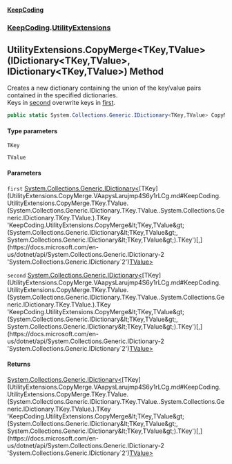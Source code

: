 #### [KeepCoding](index.md 'index')
### [KeepCoding](KeepCoding.md 'KeepCoding').[UtilityExtensions](UtilityExtensions.md 'KeepCoding.UtilityExtensions')
## UtilityExtensions.CopyMerge&lt;TKey,TValue&gt;(IDictionary&lt;TKey,TValue&gt;, IDictionary&lt;TKey,TValue&gt;) Method
Creates a new dictionary containing the union of the key/value pairs contained in the specified dictionaries.  
Keys in [second](UtilityExtensions.CopyMerge.VAapysLarujmp4S6y1rLCg.md#KeepCoding.UtilityExtensions.CopyMerge.TKey.TValue.(System.Collections.Generic.IDictionary.TKey.TValue..System.Collections.Generic.IDictionary.TKey.TValue.).second 'KeepCoding.UtilityExtensions.CopyMerge&lt;TKey,TValue&gt;(System.Collections.Generic.IDictionary&lt;TKey,TValue&gt;, System.Collections.Generic.IDictionary&lt;TKey,TValue&gt;).second') overwrite keys in [first](UtilityExtensions.CopyMerge.VAapysLarujmp4S6y1rLCg.md#KeepCoding.UtilityExtensions.CopyMerge.TKey.TValue.(System.Collections.Generic.IDictionary.TKey.TValue..System.Collections.Generic.IDictionary.TKey.TValue.).first 'KeepCoding.UtilityExtensions.CopyMerge&lt;TKey,TValue&gt;(System.Collections.Generic.IDictionary&lt;TKey,TValue&gt;, System.Collections.Generic.IDictionary&lt;TKey,TValue&gt;).first').
```csharp
public static System.Collections.Generic.IDictionary<TKey,TValue> CopyMerge<TKey,TValue>(this System.Collections.Generic.IDictionary<TKey,TValue> first, System.Collections.Generic.IDictionary<TKey,TValue> second);
```
#### Type parameters
<a name='KeepCoding.UtilityExtensions.CopyMerge.TKey.TValue.(System.Collections.Generic.IDictionary.TKey.TValue..System.Collections.Generic.IDictionary.TKey.TValue.).TKey'></a>
`TKey`  
  
<a name='KeepCoding.UtilityExtensions.CopyMerge.TKey.TValue.(System.Collections.Generic.IDictionary.TKey.TValue..System.Collections.Generic.IDictionary.TKey.TValue.).TValue'></a>
`TValue`  
  
#### Parameters
<a name='KeepCoding.UtilityExtensions.CopyMerge.TKey.TValue.(System.Collections.Generic.IDictionary.TKey.TValue..System.Collections.Generic.IDictionary.TKey.TValue.).first'></a>
`first` [System.Collections.Generic.IDictionary&lt;](https://docs.microsoft.com/en-us/dotnet/api/System.Collections.Generic.IDictionary-2 'System.Collections.Generic.IDictionary`2')[TKey](UtilityExtensions.CopyMerge.VAapysLarujmp4S6y1rLCg.md#KeepCoding.UtilityExtensions.CopyMerge.TKey.TValue.(System.Collections.Generic.IDictionary.TKey.TValue..System.Collections.Generic.IDictionary.TKey.TValue.).TKey 'KeepCoding.UtilityExtensions.CopyMerge&lt;TKey,TValue&gt;(System.Collections.Generic.IDictionary&lt;TKey,TValue&gt;, System.Collections.Generic.IDictionary&lt;TKey,TValue&gt;).TKey')[,](https://docs.microsoft.com/en-us/dotnet/api/System.Collections.Generic.IDictionary-2 'System.Collections.Generic.IDictionary`2')[TValue](UtilityExtensions.CopyMerge.VAapysLarujmp4S6y1rLCg.md#KeepCoding.UtilityExtensions.CopyMerge.TKey.TValue.(System.Collections.Generic.IDictionary.TKey.TValue..System.Collections.Generic.IDictionary.TKey.TValue.).TValue 'KeepCoding.UtilityExtensions.CopyMerge&lt;TKey,TValue&gt;(System.Collections.Generic.IDictionary&lt;TKey,TValue&gt;, System.Collections.Generic.IDictionary&lt;TKey,TValue&gt;).TValue')[&gt;](https://docs.microsoft.com/en-us/dotnet/api/System.Collections.Generic.IDictionary-2 'System.Collections.Generic.IDictionary`2')  
  
<a name='KeepCoding.UtilityExtensions.CopyMerge.TKey.TValue.(System.Collections.Generic.IDictionary.TKey.TValue..System.Collections.Generic.IDictionary.TKey.TValue.).second'></a>
`second` [System.Collections.Generic.IDictionary&lt;](https://docs.microsoft.com/en-us/dotnet/api/System.Collections.Generic.IDictionary-2 'System.Collections.Generic.IDictionary`2')[TKey](UtilityExtensions.CopyMerge.VAapysLarujmp4S6y1rLCg.md#KeepCoding.UtilityExtensions.CopyMerge.TKey.TValue.(System.Collections.Generic.IDictionary.TKey.TValue..System.Collections.Generic.IDictionary.TKey.TValue.).TKey 'KeepCoding.UtilityExtensions.CopyMerge&lt;TKey,TValue&gt;(System.Collections.Generic.IDictionary&lt;TKey,TValue&gt;, System.Collections.Generic.IDictionary&lt;TKey,TValue&gt;).TKey')[,](https://docs.microsoft.com/en-us/dotnet/api/System.Collections.Generic.IDictionary-2 'System.Collections.Generic.IDictionary`2')[TValue](UtilityExtensions.CopyMerge.VAapysLarujmp4S6y1rLCg.md#KeepCoding.UtilityExtensions.CopyMerge.TKey.TValue.(System.Collections.Generic.IDictionary.TKey.TValue..System.Collections.Generic.IDictionary.TKey.TValue.).TValue 'KeepCoding.UtilityExtensions.CopyMerge&lt;TKey,TValue&gt;(System.Collections.Generic.IDictionary&lt;TKey,TValue&gt;, System.Collections.Generic.IDictionary&lt;TKey,TValue&gt;).TValue')[&gt;](https://docs.microsoft.com/en-us/dotnet/api/System.Collections.Generic.IDictionary-2 'System.Collections.Generic.IDictionary`2')  
  
#### Returns
[System.Collections.Generic.IDictionary&lt;](https://docs.microsoft.com/en-us/dotnet/api/System.Collections.Generic.IDictionary-2 'System.Collections.Generic.IDictionary`2')[TKey](UtilityExtensions.CopyMerge.VAapysLarujmp4S6y1rLCg.md#KeepCoding.UtilityExtensions.CopyMerge.TKey.TValue.(System.Collections.Generic.IDictionary.TKey.TValue..System.Collections.Generic.IDictionary.TKey.TValue.).TKey 'KeepCoding.UtilityExtensions.CopyMerge&lt;TKey,TValue&gt;(System.Collections.Generic.IDictionary&lt;TKey,TValue&gt;, System.Collections.Generic.IDictionary&lt;TKey,TValue&gt;).TKey')[,](https://docs.microsoft.com/en-us/dotnet/api/System.Collections.Generic.IDictionary-2 'System.Collections.Generic.IDictionary`2')[TValue](UtilityExtensions.CopyMerge.VAapysLarujmp4S6y1rLCg.md#KeepCoding.UtilityExtensions.CopyMerge.TKey.TValue.(System.Collections.Generic.IDictionary.TKey.TValue..System.Collections.Generic.IDictionary.TKey.TValue.).TValue 'KeepCoding.UtilityExtensions.CopyMerge&lt;TKey,TValue&gt;(System.Collections.Generic.IDictionary&lt;TKey,TValue&gt;, System.Collections.Generic.IDictionary&lt;TKey,TValue&gt;).TValue')[&gt;](https://docs.microsoft.com/en-us/dotnet/api/System.Collections.Generic.IDictionary-2 'System.Collections.Generic.IDictionary`2')  
